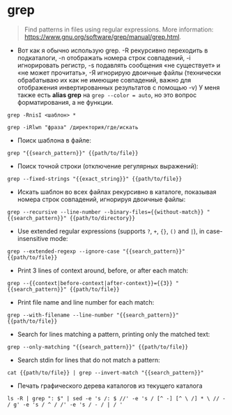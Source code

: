 # grep

> Find patterns in files using regular expressions.
> More information: <https://www.gnu.org/software/grep/manual/grep.html>.

- Вот как я обычно использую grep. -R рекурсивно переходить в подкаталоги, -n отображать номера строк совпадений, -i игнорировать регистр, -s подавлять сообщения «не существует» и «не может прочитать», -Я игнорирую двоичные файлы (технически обрабатываю их как не имеющие совпадений, важно для отображения инвертированных результатов с помощью -v) У меня также есть **alias grep** на `grep --color = auto`, но это вопрос форматирования, а не функции.
```
grep -RnisI <шаблон> *
```
```
grep -iRlwn "фраза" /директория/где/искать
```


- Поиск шаблона в файле:

`grep "{{search_pattern}}" {{path/to/file}}`

- Поиск точной строки (отключение регулярных выражений):

`grep --fixed-strings "{{exact_string}}" {{path/to/file}}`

- Искать шаблон во всех файлах рекурсивно в каталоге, показывая номера строк совпадений, игнорируя двоичные файлы:

`grep --recursive --line-number --binary-files={{without-match}} "{{search_pattern}}" {{path/to/directory}}`

- Use extended regular expressions (supports `?`, `+`, `{}`, `()` and `|`), in case-insensitive mode:

`grep --extended-regexp --ignore-case "{{search_pattern}}" {{path/to/file}}`

- Print 3 lines of context around, before, or after each match:

`grep --{{context|before-context|after-context}}={{3}} "{{search_pattern}}" {{path/to/file}}`

- Print file name and line number for each match:

`grep --with-filename --line-number "{{search_pattern}}" {{path/to/file}}`

- Search for lines matching a pattern, printing only the matched text:

`grep --only-matching "{{search_pattern}}" {{path/to/file}}`

- Search stdin for lines that do not match a pattern:

`cat {{path/to/file}} | grep --invert-match "{{search_pattern}}"`

- Печать графического дерева каталогов из текущего каталога 

```
ls -R | grep ": $" | sed -e 's /: $ //' -e 's / [^ -] [^ \ /] * \ // - / g' -e 's / ^ / /' -e 's / - / | / '
```

